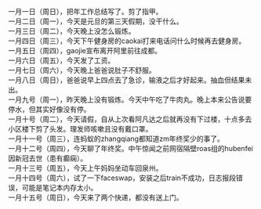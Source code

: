 一月一日（周日），把年工作总结写了。剪了指甲。</br>
一月二日（周一），今天是元旦的第三天假期，没干什么。</br>
一月三日（周二），今天晚上没怎么锻炼。</br>
一月四日（周三），今天下午健身房的caokai打来电话问什么时候再去健身房。</br>
一月五日（周四），gaojie宣布离开阿里前往成都。</br>
一月六日（周五），今天发了工资。</br>
一月七日（周六），今天晚上爸爸说肚子不舒服。</br>
一月八日（周日），爸爸说早上四点去了急诊，输液之后才好起来。抽血但结果未出。</br>
一月九号（周一），昨天晚上没有锻炼。今天中午吃了牛肉丸。晚上本来公告说要停水，但其实好像没有停。</br>
一月十号（周二），今天请假，自从上次看阿凡达之后就再没有下过楼，十点多去小区楼下剪了头发。理发师咳嗽且没有戴口罩。</br>
一月十一号（周三），连蚂蚁的zhangqiang都知道zm年终奖少的事了。</br>
一月十二号（周四），今天聊了年终奖。中午惊闻之前网宿隔壁roas组的hubenfei因新冠去世（患有癫痫）。</br>
一月十三号（周五），今天上午妈妈坐动车回泉州。</br>
一月十四号（周六），试了一下faceswap，安装之后train不成功，日志报段错误，可能是笔记本内存太小。</br>
一月十五号（周日），今天来了两个快递，都没有送上门。</br>
